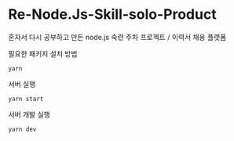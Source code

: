 # Re-Node.Js-Skill-solo-Product

혼자서 다시 공부하고 만든 node.js 숙련 주차 프로젝트 / 이력서 채용 플랫폼

필요한 패키지 설치 방법

```
yarn
```

서버 실행

```
yarn start
```

서버 개발 실행

```
yarn dev
```
